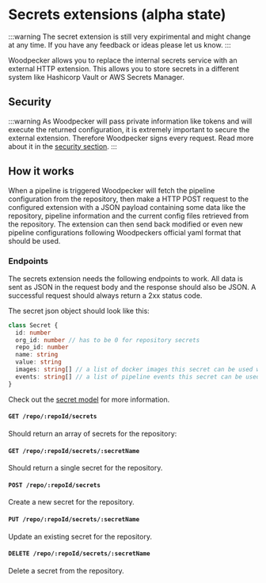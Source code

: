 # Secrets extensions (alpha state)

:::warning
The secret extension is still very expirimental and might change at any time. If you have any feedback or ideas please let us know.
:::

Woodpecker allows you to replace the internal secrets service with an external HTTP extension. This allows you to store secrets in a different system like Hashicorp Vault or AWS Secrets Manager.

## Security

:::warning
As Woodpecker will pass private information like tokens and will execute the returned configuration, it is extremely important to secure the external extension. Therefore Woodpecker signs every request. Read more about it in the [security section](./10-extensions.md#security).
:::

## How it works

When a pipeline is triggered Woodpecker will fetch the pipeline configuration from the repository, then make a HTTP POST request to the configured extension with a JSON payload containing some data like the repository, pipeline information and the current config files retrieved from the repository. The extension can then send back modified or even new pipeline configurations following Woodpeckers official yaml format that should be used.

### Endpoints

The secrets extension needs the following endpoints to work.
All data is sent as JSON in the request body and the response should also be JSON.
A successful request should always return a 2xx status code.

The secret json object should look like this:

```ts
class Secret {
  id: number
  org_id: number // has to be 0 for repository secrets
  repo_id: number
  name: string
  value: string
  images: string[] // a list of docker images this secret can be used with
  events: string[] // a list of pipeline events this secret can be used with
}
```

Check out the [secret model](https://github.com/woodpecker-ci/woodpecker/blob/main/server/model/secret.go) for more information.

#### `GET /repo/:repoId/secrets`

Should return an array of secrets for the repository:

#### `GET /repo/:repoId/secrets/:secretName`

Should return a single secret for the repository.

#### `POST /repo/:repoId/secrets`

Create a new secret for the repository.

#### `PUT /repo/:repoId/secrets/:secretName`

Update an existing secret for the repository.

#### `DELETE /repo/:repoId/secrets/:secretName`

Delete a secret from the repository.
